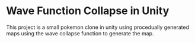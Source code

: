 # Wave Function Collapse in Unity

This project is a small pokemon clone in unity using procedually generated maps
using the wave collapse function to generate the map.
